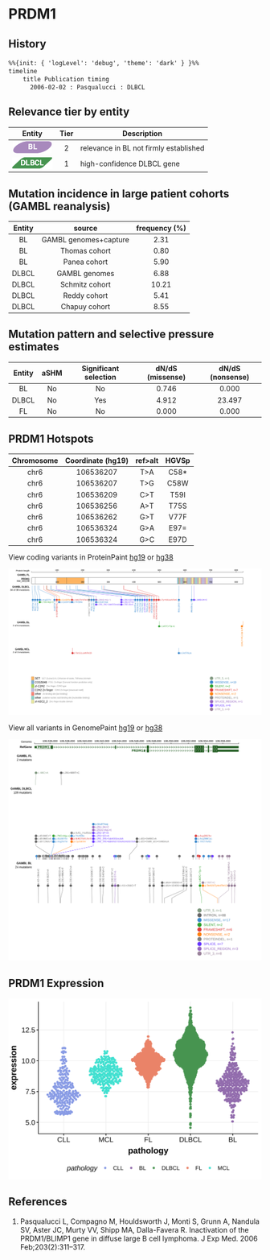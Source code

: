 # PRDM1

## History
```mermaid
%%{init: { 'logLevel': 'debug', 'theme': 'dark' } }%%
timeline
    title Publication timing
      2006-02-02 : Pasqualucci : DLBCL
```

## Relevance tier by entity

|Entity|Tier|Description                           |
|:------:|:----:|--------------------------------------|
|![BL](images/icons/BL_tier2.png)    |2   |relevance in BL not firmly established|
|![DLBCL](images/icons/DLBCL_tier1.png) |1   |high-confidence DLBCL gene            |

## Mutation incidence in large patient cohorts (GAMBL reanalysis)

|Entity|source               |frequency (%)|
|:------:|:---------------------:|:-------------:|
|BL    |GAMBL genomes+capture| 2.31        |
|BL    |Thomas cohort        | 0.80        |
|BL    |Panea cohort         | 5.90        |
|DLBCL |GAMBL genomes        | 6.88        |
|DLBCL |Schmitz cohort       |10.21        |
|DLBCL |Reddy cohort         | 5.41        |
|DLBCL |Chapuy cohort        | 8.55        |

## Mutation pattern and selective pressure estimates

|Entity|aSHM|Significant selection|dN/dS (missense)|dN/dS (nonsense)|
|:------:|:----:|:---------------------:|:----------------:|:----------------:|
|BL    |No  |No                   |0.746           | 0.000          |
|DLBCL |No  |Yes                  |4.912           |23.497          |
|FL    |No  |No                   |0.000           | 0.000          |




 ## PRDM1 Hotspots

| Chromosome |Coordinate (hg19) | ref>alt | HGVSp | 
 | :---:| :---: | :--: | :---: |
| chr6 | 106536207 | T>A | C58* |
| chr6 | 106536207 | T>G | C58W |
| chr6 | 106536209 | C>T | T59I |
| chr6 | 106536256 | A>T | T75S |
| chr6 | 106536262 | G>T | V77F |
| chr6 | 106536324 | G>A | E97= |
| chr6 | 106536324 | G>C | E97D |

View coding variants in ProteinPaint [hg19](https://morinlab.github.io/LLMPP/GAMBL/PRDM1_protein.html)  or [hg38](https://morinlab.github.io/LLMPP/GAMBL/PRDM1_protein_hg38.html)

![](images/proteinpaint/PRDM1_NM_001198.svg)

View all variants in GenomePaint [hg19](https://morinlab.github.io/LLMPP/GAMBL/PRDM1.html)  or [hg38](https://morinlab.github.io/LLMPP/GAMBL/PRDM1_hg38.html)

![](images/proteinpaint/PRDM1.svg)

## PRDM1 Expression
![](images/gene_expression/PRDM1_by_pathology.svg)
<!-- ORIGIN: pasqualucciInactivationPRDM1BLIMP12006 -->
<!-- DLBCL: pasqualucciInactivationPRDM1BLIMP12006 -->
<!-- BL: 2 -->

## References
1.  Pasqualucci L, Compagno M, Houldsworth J, Monti S, Grunn A, Nandula SV, Aster JC, Murty VV, Shipp MA, Dalla-Favera R. Inactivation of the PRDM1/BLIMP1 gene in diffuse large B cell lymphoma. J Exp Med. 2006 Feb;203(2):311–317. 
